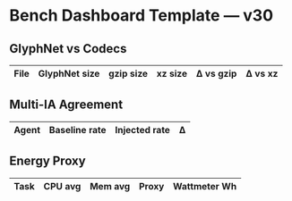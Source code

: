 # Bench Dashboard Template — v30

## GlyphNet vs Codecs
| File | GlyphNet size | gzip size | xz size | Δ vs gzip | Δ vs xz |
|------|---------------|-----------|---------|-----------|---------|

## Multi-IA Agreement
| Agent | Baseline rate | Injected rate | Δ |
|-------|---------------|---------------|---|

## Energy Proxy
| Task | CPU avg | Mem avg | Proxy | Wattmeter Wh |
|------|---------|---------|-------|--------------|
